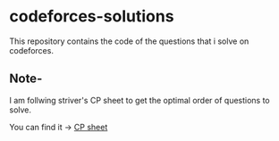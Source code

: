 # codeforces-solutions
 
This repository contains the code of the questions that i solve on codeforces.

## Note-

I am follwing striver's CP sheet to get the optimal order of questions to solve.

You can find it -> [CP sheet](https://takeuforward.org/interview-experience/strivers-cp-sheet)